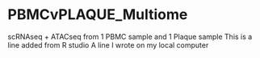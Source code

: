 # PBMCvPLAQUE_Multiome
scRNAseq + ATACseq from 1 PBMC sample and 1 Plaque sample
This is a line added from R studio A line I wrote on my local computer

